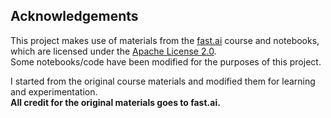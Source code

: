 ## Acknowledgements

This project makes use of materials from the [fast.ai](https://course.fast.ai) course and notebooks,  
which are licensed under the [Apache License 2.0](https://github.com/fastai/fastbook/blob/master/LICENSE).  
Some notebooks/code have been modified for the purposes of this project.

I started from the original course materials and modified them for learning and experimentation.  
**All credit for the original materials goes to fast.ai.**
